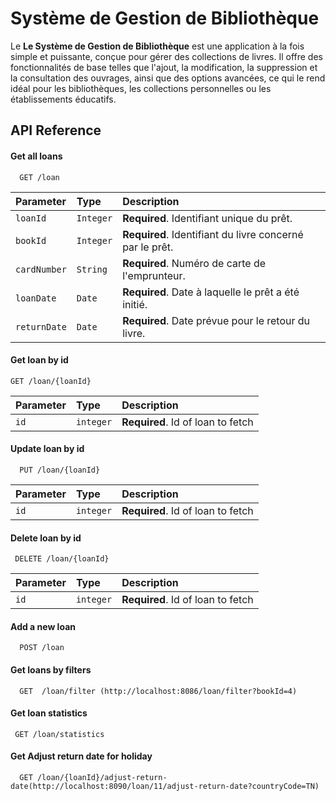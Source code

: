 # Système de Gestion de Bibliothèque

Le **Le Système de Gestion de Bibliothèque**  est une application à la fois simple et puissante, conçue pour gérer des collections de livres. Il offre des fonctionnalités de base telles que l'ajout, la modification, la suppression et la consultation des ouvrages, ainsi que des options avancées, ce qui le rend idéal pour les bibliothèques, les collections personnelles ou les établissements éducatifs.
## API Reference

#### Get all loans

```http
  GET /loan
```
| Parameter   | Type      | Description                                                         |
| :---------- | :-------- | :------------------------------------------------------------------ |
| `loanId`    | `Integer` | **Required**. Identifiant unique du prêt.                           |
| `bookId`    | `Integer` | **Required**. Identifiant du livre concerné par le prêt.             |
| `cardNumber`| `String`  | **Required**. Numéro de carte de l'emprunteur.                       |
| `loanDate`  | `Date`    | **Required**. Date à laquelle le prêt a été initié.                  |
| `returnDate`| `Date`    | **Required**. Date prévue pour le retour du livre.                   |


#### Get loan by id

```http
GET /loan/{loanId}
```

| Parameter | Type     | Description                       |
| :-------- | :------- | :-------------------------------- |
| `id`      | `integer` | **Required**. Id of loan to fetch |

#### Update loan by id

```http
  PUT /loan/{loanId}
```

| Parameter | Type     | Description                       |
| :-------- | :------- | :-------------------------------- |
| `id`      | `integer` | **Required**. Id of loan to fetch |


#### Delete loan by id

```http
 DELETE /loan/{loanId}
```

| Parameter | Type     | Description                       |
| :-------- | :------- | :-------------------------------- |
| `id`      | `integer` | **Required**. Id of loan to fetch |


#### Add a new loan

```http
  POST /loan
```

#### Get loans by filters

```http
  GET  /loan/filter (http://localhost:8086/loan/filter?bookId=4)
```


#### Get loan statistics

```http
 GET /loan/statistics
```


#### Get Adjust return date for holiday

```http
  GET /loan/{loanId}/adjust-return-date(http://localhost:8090/loan/11/adjust-return-date?countryCode=TN)
```


